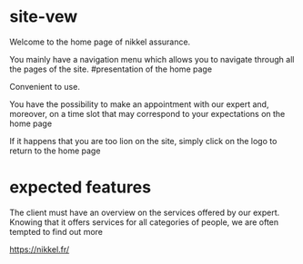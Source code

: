 # site-vew
Welcome to the home page of nikkel assurance.

You mainly have a navigation menu which allows you to navigate through all the pages of the site.
#presentation of the home page

Convenient to use.

You have the possibility to make an appointment with our expert and, moreover, on a time slot that may correspond to your expectations on the home page

If it happens that you are too lion on the site, simply click on the logo to return to the home page
# expected features

The client must have an overview on the services offered by our expert.
Knowing that it offers services for all categories of people, we are often tempted to find out more


https://nikkel.fr/
